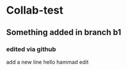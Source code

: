 # Collab-test

## Something added in branch b1

### edited via github

add a new line
hello
hammad edit
